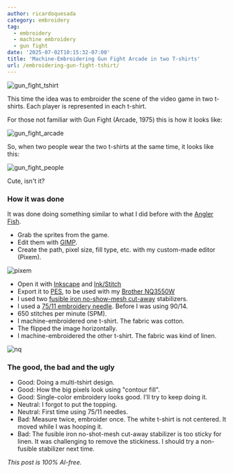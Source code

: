 ```yaml
---
author: ricardoquesada
category: embroidery
tag:
  - embroidery
  - machine embroidery
  - gun fight
date: '2025-07-02T10:15:32-07:00'
title: 'Machine-Embroidering Gun Fight Arcade in two T-shirts'
url: /embroidering-gun-fight-tshirt/
---
```


![gun_fight_tshirt](/images/gun_fight_two_tshirts.jpg)

This time the idea was to embroider the scene of the video game in two t-shirts. Each player is represented in each t-shirt.

For those not familiar with Gun Fight (Arcade, 1975) this is how it looks like:

![gun_fight_arcade](/images/gun_fight_arcade.jpg)

So, when two people wear the two t-shirts at the same time, it looks like this:

![gun_fight_people](/images/gun_fight_people.jpg)

Cute, isn't it?

### How it was done

It was done doing something similar to what I did before with the [Angler Fish](/posts/embroidery-angler-fish-blinking-led/).

- Grab the sprites from the game.
- Edit them with [GIMP].
- Create the path, pixel size, fill type, etc. with my custom-made editor (Pixem).

![pixem](/images/gun_fight_pixem.png)

- Open it with [Inkscape][inkscape] and [Ink/Stitch][inkstitch]
- Export it to [PES][pes_file_format], to be used with my [Brother NQ3550W][brother_nq3550w]
- I used two [fusible iron no-show-mesh cut-away][fusible_stabilizer] stabilizers.
- I used a [75/11 embroidery needle][needle_75]. Before I was using 90/14.
- 650 stitches per minute (SPM).
- I machine-embroidered one t-shirt. The fabric was cotton.
- The flipped the image horizontally.
- I machine-embroidered the other t-shirt. The fabric was kind of linen.
    
![nq](/images/gun_fight_nq.jpg)


### The good, the bad and the ugly

- Good: Doing a multi-tshirt design.
- Good: How the big pixels look using "contour fill".
- Good: Single-color embroidery looks good. I'll try to keep doing it.
- Neutral: I forgot to put the topping.
- Neutral: First time using 75/11 needles.
- Bad: Measure twice, embroider once. The white t-shirt is not centered. It moved while I was hooping it.
- Bad: The fusible iron no-shot-mesh cut-away stabilizer is too sticky for linen. It was challenging to remove the stickiness. I should try a non-fusible stabilizer next time.
    

*This post is 100% AI-free.*

[pes_file_format]: https://docs.fileformat.com/misc/pes/
[brother_nq3550w]: https://www.brother-usa.com/products/nq3550w
[fusible_stabilizer]: https://www.amazon.com/dp/B08D6PMW6C?ref_=pe_386300_442618370_TE_sc_as_ri_0&th=1
[GIMP]: https://www.gimp.org/
[inkstitch]: https://www.inkstitch.org
[inkscape]: https://www.inkscape.org
[needle_75]: https://www.madeirausa.com/education/the-basics-of-75-11-needles-and-when-to-use-them
